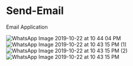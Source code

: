 # Send-Email
Email Application


![WhatsApp Image 2019-10-22 at 10 44 04 PM](https://user-images.githubusercontent.com/55083861/67311863-f1bc0a80-f51d-11e9-9f8a-62d82d2561e1.jpeg)
![WhatsApp Image 2019-10-22 at 10 43 15 PM (1)](https://user-images.githubusercontent.com/55083861/67311865-f1bc0a80-f51d-11e9-8214-e78a41634756.jpeg)
![WhatsApp Image 2019-10-22 at 10 43 15 PM (2)](https://user-images.githubusercontent.com/55083861/67311868-f1bc0a80-f51d-11e9-80be-18429ee1c61c.jpeg)
![WhatsApp Image 2019-10-22 at 10 43 15 PM](https://user-images.githubusercontent.com/55083861/67311870-f254a100-f51d-11e9-943a-c18e19b820ce.jpeg)
